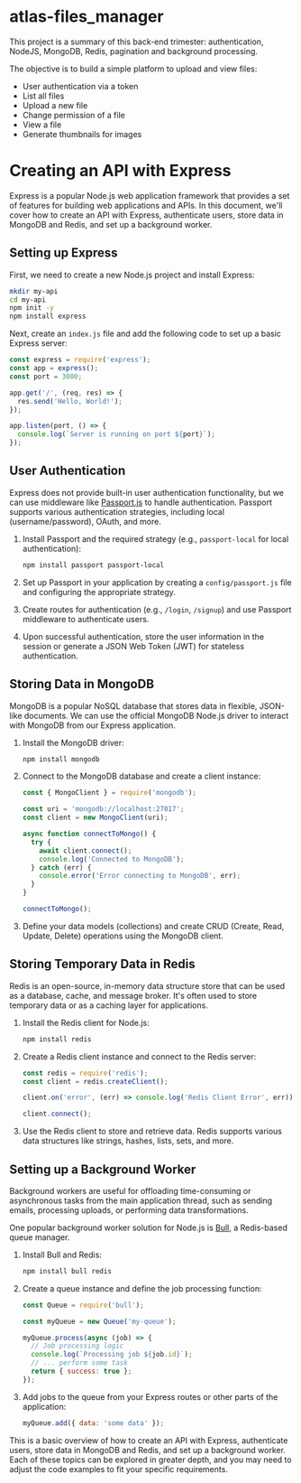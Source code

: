 # atlas-files_manager
This project is a summary of this back-end trimester: authentication, NodeJS, MongoDB, Redis, pagination and background processing.

The objective is to build a simple platform to upload and view files:

- User authentication via a token
- List all files
- Upload a new file
- Change permission of a file
- View a file
- Generate thumbnails for images

# Creating an API with Express

Express is a popular Node.js web application framework that provides a set of features for building web applications and APIs. In this document, we'll cover how to create an API with Express, authenticate users, store data in MongoDB and Redis, and set up a background worker.

## Setting up Express

First, we need to create a new Node.js project and install Express:

```bash
mkdir my-api
cd my-api
npm init -y
npm install express
```

Next, create an `index.js` file and add the following code to set up a basic Express server:

```javascript
const express = require('express');
const app = express();
const port = 3000;

app.get('/', (req, res) => {
  res.send('Hello, World!');
});

app.listen(port, () => {
  console.log(`Server is running on port ${port}`);
});
```

## User Authentication

Express does not provide built-in user authentication functionality, but we can use middleware like [Passport.js](http://www.passportjs.org/) to handle authentication. Passport supports various authentication strategies, including local (username/password), OAuth, and more.

1. Install Passport and the required strategy (e.g., `passport-local` for local authentication):

   ```bash
   npm install passport passport-local
   ```

2. Set up Passport in your application by creating a `config/passport.js` file and configuring the appropriate strategy.

3. Create routes for authentication (e.g., `/login`, `/signup`) and use Passport middleware to authenticate users.

4. Upon successful authentication, store the user information in the session or generate a JSON Web Token (JWT) for stateless authentication.

## Storing Data in MongoDB

MongoDB is a popular NoSQL database that stores data in flexible, JSON-like documents. We can use the official MongoDB Node.js driver to interact with MongoDB from our Express application.

1. Install the MongoDB driver:

   ```bash
   npm install mongodb
   ```

2. Connect to the MongoDB database and create a client instance:

   ```javascript
   const { MongoClient } = require('mongodb');

   const uri = 'mongodb://localhost:27017';
   const client = new MongoClient(uri);

   async function connectToMongo() {
     try {
       await client.connect();
       console.log('Connected to MongoDB');
     } catch (err) {
       console.error('Error connecting to MongoDB', err);
     }
   }

   connectToMongo();
   ```

3. Define your data models (collections) and create CRUD (Create, Read, Update, Delete) operations using the MongoDB client.

## Storing Temporary Data in Redis

Redis is an open-source, in-memory data structure store that can be used as a database, cache, and message broker. It's often used to store temporary data or as a caching layer for applications.

1. Install the Redis client for Node.js:

   ```bash
   npm install redis
   ```

2. Create a Redis client instance and connect to the Redis server:

   ```javascript
   const redis = require('redis');
   const client = redis.createClient();

   client.on('error', (err) => console.log('Redis Client Error', err));

   client.connect();
   ```

3. Use the Redis client to store and retrieve data. Redis supports various data structures like strings, hashes, lists, sets, and more.

## Setting up a Background Worker

Background workers are useful for offloading time-consuming or asynchronous tasks from the main application thread, such as sending emails, processing uploads, or performing data transformations.

One popular background worker solution for Node.js is [Bull](https://github.com/OptimalBits/bull), a Redis-based queue manager.

1. Install Bull and Redis:

   ```bash
   npm install bull redis
   ```

2. Create a queue instance and define the job processing function:

   ```javascript
   const Queue = require('bull');

   const myQueue = new Queue('my-queue');

   myQueue.process(async (job) => {
     // Job processing logic
     console.log(`Processing job ${job.id}`);
     // ... perform some task
     return { success: true };
   });
   ```

3. Add jobs to the queue from your Express routes or other parts of the application:

   ```javascript
   myQueue.add({ data: 'some data' });
   ```

This is a basic overview of how to create an API with Express, authenticate users, store data in MongoDB and Redis, and set up a background worker. Each of these topics can be explored in greater depth, and you may need to adjust the code examples to fit your specific requirements.
